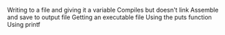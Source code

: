 Writing to a file and giving it a variable
Compiles but doesn't link
Assemble and save to output file
Getting an executable file
Using the puts function
Using printf
